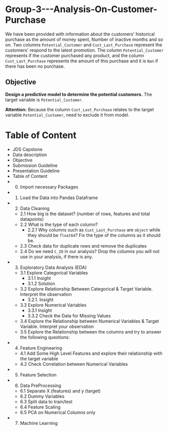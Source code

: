 # Group-3---Analysis-On-Customer-Purchase

We have been provided with information about the customers' historical purchase as the amount of money spent, Number of inactive months and so on. Two columns `Potential_Customer` and `Cust_Last_Purchase` represent the customers' respond to the latest promotion. The column `Potential_Customer` represents if the customer purchased any product, and the column `Cust_Last_Purchase` represents the amount of this purchase and it is `Nan` if there has been no purchase.

## Objective
**Design a predictive model to determine the potential customers.** The target variable is `Potential_Customer`. 

**Attention:** Because the column `Cust_Last_Purchase` relates to the target variable `Potential_Customer`, need to exclude it from model.

# Table of Content

- JDS Capstone
- Data description
- Objective
- Submission Guideline
- Presentation Guideline
- Table of Content
- 0. Import necessary Packages
- 1. Load the Data into Pandas Dataframe
- 2. Data Cleaning
    - 2.1 How big is the dataset? (number of rows, features and total datapoints)
    - 2.2 What is the type of each column?
        - 2.2.1 Why columns such as `Cust_Last_Purchase` are `object` while they should be `float64`? Fix the type of the columns as it should be.
    - 2.3 Check data for duplicate rows and remove the duplicates
    - 2.4 Do we need `C_ID` in our analysis? Drop the columns you will not use in your analysis, if there is any.
- 3. Exploratory Data Analysis (EDA)
    - 3.1 Explore Categorical Variables
        - 3.1.1 Insight
        - 3.1.2 Solution
    - 3.2 Explore Relationship Between Categorical & Target Variable. Interpret the observation
        - 3.2.1. Insight
    - 3.3 Explore Numerical Variables
        - 3.3.1 Insight
        - 3.3.2 Check the Data for Missing Values
    - 3.4 Explore the Relationship between Numerical Variables & Target Variable. Interpret your observation
    - 3.5 Explore the Relationship between the columns and try to answer the following questions:
- 4. Feature Enginearing
    - 4.1 Add Some High Level Features and explore their relationship with the target variable
    - 4.2 Check Correlation between Numerical Variables
- 5. Feature Selection
- 6. Data PreProcessing
    - 6.1 Separate X (features) and y (target)
    - 6.2 Dummy Variables
    - 6.3 Split data to train/test
    - 6.4 Feature Scaling
    - 6.5 PCA on Numerical Columns only
- 7. Machine Learning
